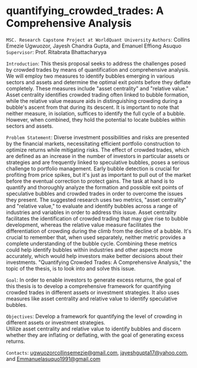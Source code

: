# quantifying_crowded_trades: A Comprehensive Analysis
`MSC. Research Capstone Project at WorldQuant University`
`Authors`: Collins Emezie Ugwuozor, Jayesh Chandra Gupta, and Emanuel Effiong Asuquo
`Supervisor`: Prof. Ritabrata Bhattacharyya

`Introduction`: This thesis proposal seeks to address the challenges posed by crowded trades by means of quantification and comprehensive analysis. We will employ two measures to identify bubbles emerging in various sectors and assets and determine the optimal exit points before they deflate completely. These measures include "asset centrality" and "relative value." Asset centrality identifies crowded trading often linked to bubble formation, while the relative value measure aids in distinguishing crowding during a bubble's ascent from that during its descent. It is important to note that neither measure, in isolation, suffices to identify the full cycle of a bubble. However, when combined, they hold the potential to locate bubbles within sectors and assets.

`Problem Statement`: Diverse investment possibilities and risks are presented by the financial markets, necessitating efficient portfolio construction to optimize returns while mitigating risks. The effect of crowded trades, which are defined as an increase in the number of investors in particular assets or strategies and are frequently linked to speculative bubbles, poses a serious challenge to portfolio management. Early bubble detection is crucial for profiting from price spikes, but it's just as important to pull out of the market before the eventual correction to protect gains. The task at hand is to quantify and thoroughly analyze the formation and possible exit points of speculative bubbles and crowded trades in order to overcome the issues they present. The suggested research uses two metrics, "asset centrality" and "relative value," to evaluate and identify bubbles across a range of industries and variables in order to address this issue. Asset centrality facilitates the identification of crowded trading that may give rise to bubble development, whereas the relative value measure facilitates the differentiation of crowding during the climb from the decline of a bubble. It's crucial to remember that, when used separately, neither metric provides a complete understanding of the bubble cycle. Combining these metrics could help identify bubbles within industries and other aspects more accurately, which would help investors make better decisions about their investments. "Quantifying Crowded Trades: A Comprehensive Analysis," the topic of the thesis, is to look into and solve this issue.

`Goal`: In order to enable investors to generate excess returns, the goal of this thesis is to develop a comprehensive framework for quantifying crowded trades in different assets or investment strategies. It also uses measures like asset centrality and relative value to identify speculative bubbles.

`Objectives`: Develop a framework for quantifying the level of crowding in different assets or investment strategies.	
Utilize asset centrality and relative value to identify bubbles and discern whether they are inflating or deflating, with the goal of generating excess returns.

`Contacts`: ugwuozorcollinsemezie@gmail.com, jayeshgupta17@yahoo.com, and Emmanuelasuquo1991@gmail.com
